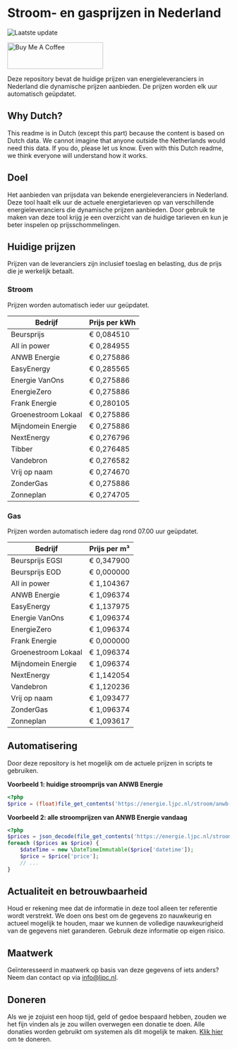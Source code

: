 # Stroom- en gasprijzen in Nederland

![Laatste update](https://img.shields.io/badge/laatste%20update-2023--08--16%2013%3A00%20CET-brightgreen)

<a href="https://www.buymeacoffee.com/Lars-" target="_blank"><img src="https://cdn.buymeacoffee.com/buttons/v2/default-orange.png" alt="Buy Me A Coffee" height="60" style="height: 60px !important;width: 217px !important;" ></a>

Deze repository bevat de huidige prijzen van energieleveranciers in Nederland die dynamische prijzen aanbieden. De prijzen worden elk uur automatisch geüpdatet.

## Why Dutch?

This readme is in Dutch (except this part) because the content is based on Dutch data. We cannot imagine that anyone outside the Netherlands would need this data. If you do, please let us know. Even with this Dutch readme, we think
everyone will understand how it works.

## Doel

Het aanbieden van prijsdata van bekende energieleveranciers in Nederland. Deze tool haalt elk uur de actuele energietarieven op van verschillende energieleveranciers die dynamische prijzen aanbieden. Door gebruik te maken van deze tool
krijg je een overzicht van de huidige tarieven en kun je beter inspelen op prijsschommelingen.

## Huidige prijzen

Prijzen van de leveranciers zijn inclusief toeslag en belasting, dus de prijs die je werkelijk betaalt.

### Stroom

Prijzen worden automatisch ieder uur geüpdatet.

 Bedrijf | Prijs per kWh 
---------|---------------
Beursprijs | € 0,084510
All in power | € 0,284955
ANWB Energie | € 0,275886
EasyEnergy | € 0,285565
Energie VanOns | € 0,275886
EnergieZero | € 0,275886
Frank Energie | € 0,280105
Groenestroom Lokaal | € 0,275886
Mijndomein Energie | € 0,275886
NextEnergy | € 0,276796
Tibber | € 0,276485
Vandebron | € 0,276582
Vrij op naam | € 0,274670
ZonderGas | € 0,275886
Zonneplan | € 0,274705


### Gas

Prijzen worden automatisch iedere dag rond 07.00 uur geüpdatet.

 Bedrijf | Prijs per m³ 
---------|--------------
Beursprijs EGSI | € 0,347900
Beursprijs EOD | € 0,000000
All in power | € 1,104367
ANWB Energie | € 1,096374
EasyEnergy | € 1,137975
Energie VanOns | € 1,096374
EnergieZero | € 1,096374
Frank Energie | € 0,000000
Groenestroom Lokaal | € 1,096374
Mijndomein Energie | € 1,096374
NextEnergy | € 1,142054
Vandebron | € 1,120236
Vrij op naam | € 1,093477
ZonderGas | € 1,096374
Zonneplan | € 1,093617


## Automatisering

Door deze repository is het mogelijk om de actuele prijzen in scripts te gebruiken.

**Voorbeeld 1: huidige stroomprijs van ANWB Energie**

```php
<?php
$price = (float)file_get_contents('https://energie.ljpc.nl/stroom/anwb-energie-nu.txt');

```

**Voorbeeld 2: alle stroomprijzen van ANWB Energie vandaag**

```php
<?php
$prices = json_decode(file_get_contents('https://energie.ljpc.nl/stroom/all-in-power-vandaag.json'),true);
foreach ($prices as $price) {
    $dateTime = new \DateTimeImmutable($price['datetime']);
    $price = $price['price'];
    // ...
}
```

## Actualiteit en betrouwbaarheid

Houd er rekening mee dat de informatie in deze tool alleen ter referentie wordt verstrekt. We doen ons best om de gegevens zo nauwkeurig en actueel mogelijk te houden, maar we kunnen de volledige nauwkeurigheid van de gegevens niet
garanderen. Gebruik deze informatie op eigen risico.

## Maatwerk

Geïnteresseerd in maatwerk op basis van deze gegevens of iets anders? Neem dan contact op
via [info@ljpc.nl](mailto:info@ljpc.nl?subject=Energie%20prijzen).

## Doneren

Als we je zojuist een hoop tijd, geld of gedoe bespaard hebben, zouden we het fijn vinden als je zou willen overwegen een
donatie te doen. Alle donaties worden gebruikt om systemen als dit mogelijk te
maken. [Klik hier](https://www.buymeacoffee.com/Lars-) om te doneren.
